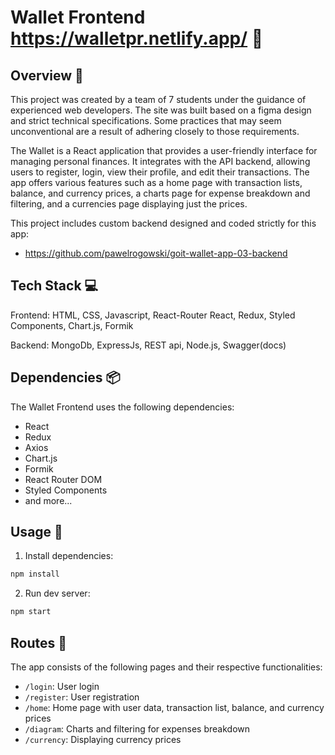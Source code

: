 # Wallet Frontend  https://walletpr.netlify.app/ 🏦

## Overview 📝

This project was created by a team of 7 students under the guidance of experienced web developers.
The site was built based on a figma design and strict technical specifications.
Some practices that may seem unconventional are a result of adhering closely to those requirements.

The Wallet is a React application that provides a user-friendly interface for managing personal
finances. It integrates with the API backend, allowing users to register, login, view their profile,
and edit their transactions. The app offers various features such as a home page with transaction
lists, balance, and currency prices, a charts page for expense breakdown and filtering, and a
currencies page displaying just the prices.

This project includes custom backend designed and coded strictly for this app:
- https://github.com/pawelrogowski/goit-wallet-app-03-backend

## Tech Stack 💻

Frontend: HTML, CSS, Javascript, React-Router React, Redux, Styled Components, Chart.js, Formik
 
Backend: MongoDb, ExpressJs, REST api, Node.js, Swagger(docs)

## Dependencies 📦

The Wallet Frontend uses the following dependencies:

- React
- Redux
- Axios
- Chart.js
- Formik
- React Router DOM
- Styled Components
- and more...

## Usage 🚀

1. Install dependencies:

```bash
npm install
```

2. Run dev server:

```bash
npm start
```

## Routes 📄

The app consists of the following pages and their respective functionalities:

- `/login`: User login
- `/register`: User registration
- `/home`: Home page with user data, transaction list, balance, and currency prices
- `/diagram`: Charts and filtering for expenses breakdown
- `/currency`: Displaying currency prices
